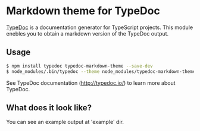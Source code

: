 # Markdown theme for TypeDoc

[TypeDoc](http://typedoc.io/) is a documentation generator for TypeScript projects.
This module enebles you to obtain a markdown version of the TypeDoc output.

## Usage

```bash
$ npm install typedoc typedoc-markdown-theme --save-dev
$ node_modules/.bin/typedoc --theme node_modules/typedoc-markdown-theme/bin --out doc path/to/ts/dir
```

See TypeDoc documentation (http://typedoc.io/) to learn more about TypeDoc.

## What does it look like?

You can see an example output at 'example' dir.
